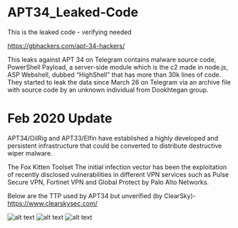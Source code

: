# APT34_Leaked-Code
This is the leaked code - verifying needed

https://gbhackers.com/apt-34-hackers/


This leaks against APT 34 on Telegram contains malware source code, PowerShell Payload, a server-side module which is the c2 made in node.js, ASP Webshell, dubbed “HighShell” that has more than 30k lines of code.
They started to leak the data since March 26 on Telegram via an archive file with source code by an unknown individual from Dookhtegan group.



# Feb 2020 Update

APT34/OilRig and APT33/Elfin have established a highly developed and persistent infrastructure that could be converted to distribute destructive wiper malware.

The Fox Kitten Toolset
The initial infection vector has been the exploitation of recently disclosed vulnerabilities in different VPN services such as Pulse Secure VPN, Fortinet VPN and Global Protect by Palo Alto Networks.

Below are the TTP used by APT34 but unverified (by ClearSky)- https://www.clearskysec.com/

![alt text](https://github.com/riduangan/APT34_Leaked-Code/blob/master/FoxKittenTools1.png)
![alt text](https://github.com/riduangan/APT34_Leaked-Code/blob/master/FoxKittenTools2.png)
![alt text](https://github.com/riduangan/APT34_Leaked-Code/blob/master/FoxkittenTools3.png)



